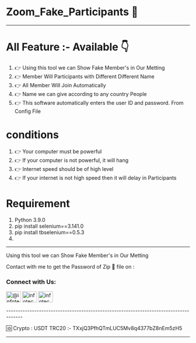 # Zoom_Fake_Participants 💚
-----------------------------------
# All Feature :- Available 👇
1. 👉 Using this tool we can Show Fake Member's in Our Metting
2. 👉 Member Will Participants with Different Different Name
3. 👉 All Member Will Join Automatically 
4. 👉 Name we can give according to any country People
5. 👉 This software automatically enters the user ID and password. From Config File

# conditions
1. 👉 Your computer must be powerful
2. 👉 If your computer is not powerful, it will hang
3. 👉 Internet speed should be of high level
4. 👉 If your internet is not high speed then it will delay in Participants

# Requirement
1. Python 3.9.0
2. pip install selenium==3.141.0
3. pip install tbselenium==0.5.3
4. 
----------------------------------------------------------------------------------------------------------------------

Using this tool we can Show Fake Member's in Our Metting 

Contact with me to get the Password of Zip 📁 file on :

<h3 align="left">Connect with Us:</h3>
<p align="left">
<a href="https://twitter.com/@infotech4you" target="blank"><img align="center" src="https://raw.githubusercontent.com/rahuldkjain/github-profile-readme-generator/master/src/images/icons/Social/twitter.svg" alt="@infotech4you" height="30" width="40" /></a>
<a href="https://instagram.com/infotech4you_" target="blank"><img align="center" src="https://raw.githubusercontent.com/rahuldkjain/github-profile-readme-generator/master/src/images/icons/Social/instagram.svg" alt="infotech4you_" height="30" width="40" /></a>
<a href="https://www.youtube.com/c/infotech4you" target="blank"><img align="center" src="https://raw.githubusercontent.com/rahuldkjain/github-profile-readme-generator/master/src/images/icons/Social/youtube.svg" alt="infotech4you" height="30" width="40" /></a>
</p>
-------------------------------------------------------------------------------------

🆔 Crypto : USDT TRC20 :- TXxjQ3PfhQTmLUC5Mv8q4377bZ8nEm5zH5 $$$$

-------------------------------------------------------------------------------------


